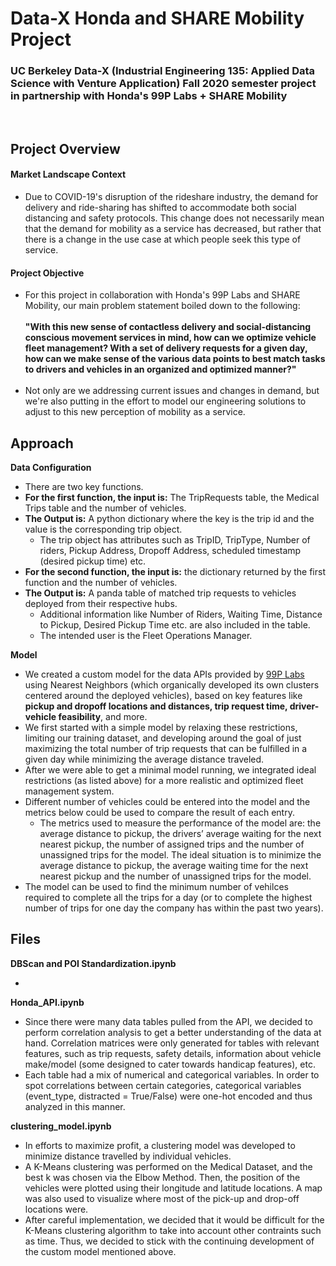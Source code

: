 # Data-X Honda and SHARE Mobility Project
### UC Berkeley Data-X (Industrial Engineering 135: Applied Data Science with Venture Application) Fall 2020 semester project in partnership with Honda's 99P Labs + SHARE Mobility
<br>

## Project Overview
#### Market Landscape Context
* Due to COVID-19's disruption of the rideshare industry, the demand for delivery and ride-sharing has shifted to accommodate both social distancing and safety protocols. This change does not necessarily mean that the demand for mobility as a service has decreased, but rather that there is a change in the use case at which people seek this type of service.

#### Project Objective
* For this project in collaboration with Honda's 99P Labs and SHARE Mobility, our main problem statement boiled down to the following: <br><br><b>"With this new sense of contactless delivery and social-distancing conscious movement services in mind, how can we optimize vehicle fleet management? With a set of delivery requests for a given day, how can we make sense of the various data points to best match tasks to drivers and vehicles in an organized and optimized manner?" </b><br><br>
* Not only are we addressing current issues and changes in demand, but we're also putting in the effort to model our engineering solutions to adjust to this new perception of mobility as a service.

## Approach
<b>Data Configuration</b>
* There are two key functions.
* <b>For the first function, the input is:</b> The TripRequests table, the Medical Trips table and the number of vehicles. 
* <b>The Output is:</b> A python dictionary where the key is the trip id and the value is the corresponding trip object.
  * The trip object has attributes such as TripID, TripType, Number of riders, Pickup Address, Dropoff Address, scheduled timestamp (desired pickup time) etc.
* <b>For the second function, the input is:</b> the dictionary returned by the first function and the number of vehicles. 
* <b>The Output is:</b> A panda table of matched trip requests to vehicles deployed from their respective hubs.
  * Additional information like Number of Riders, Waiting Time, Distance to Pickup, Desired Pickup Time etc. are also included in the table. 
  * The intended user is the Fleet Operations Manager.
  
<b>Model</b>
* We created a custom model for the data APIs provided by [99P Labs](https://developer.99plabs.io/) using Nearest Neighbors (which organically developed its own clusters centered around the deployed vehicles), based on key features like <b>pickup and dropoff locations and distances, trip request time, driver-vehicle feasibility</b>, and more.
* We first started with a simple model by relaxing these restrictions, limiting our training dataset, and developing around the goal of just maximizing the total number of trip requests that can be fulfilled in a given day while minimizing the average distance traveled.
* After we were able to get a minimal model running, we integrated ideal restrictions (as listed above) for a more realistic and optimized fleet management system.
* Different number of vehicles could be entered into the model and the metrics below could be used to compare the result of each entry. 
  * The metrics used to measure the performance of the model are: the average distance to pickup, the drivers’ average waiting for the next nearest pickup, the number of assigned trips and the number of unassigned trips for the model. The ideal situation is to minimize the average distance to pickup, the average waiting time for the next nearest pickup and the number of unassigned trips for the model.
* The model can be used to find the minimum number of vehilces required to complete all the trips for a day (or to complete the highest number of trips for one day the company has within the past two years).
 
## Files
<b>DBScan and POI Standardization.ipynb</b>
* <insert information here>
 
 <b>Honda_API.ipynb</b>
* Since there were many data tables pulled from the API, we decided to perform correlation analysis to get a better understanding of the data at hand. Correlation matrices were only generated for tables with relevant features, such as trip requests, safety details, information about vehicle make/model (some designed to cater towards handicap features), etc.
* Each table had a mix of numerical and categorical variables. In order to spot correlations between certain categories, categorical variables (event_type, distracted = True/False) were one-hot encoded and thus analyzed in this manner.

<b>clustering_model.ipynb</b>
* In efforts to maximize profit, a clustering model was developed to minimize distance travelled by individual vehicles. 
* A K-Means clustering was performed on the Medical Dataset, and the best k was chosen via the Elbow Method. Then, the position of the vehicles were plotted using their longitude and latitude locations. A map was also used to visualize where most of the pick-up and drop-off locations were.
* After careful implementation, we decided that it would be difficult for the K-Means clustering algorithm to take into account other contraints such as time. Thus, we decided to stick with the continuing development of the custom model mentioned above.
